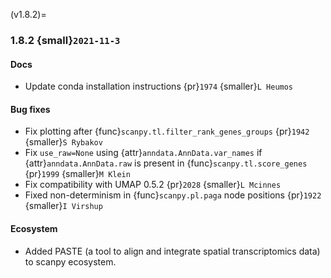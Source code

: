 (v1.8.2)=
### 1.8.2 {small}`2021-11-3`

#### Docs

- Update conda installation instructions {pr}`1974` {smaller}`L Heumos`

#### Bug fixes

- Fix plotting after {func}`scanpy.tl.filter_rank_genes_groups` {pr}`1942` {smaller}`S Rybakov`
- Fix `use_raw=None` using {attr}`anndata.AnnData.var_names` if {attr}`anndata.AnnData.raw`
  is present in {func}`scanpy.tl.score_genes` {pr}`1999` {smaller}`M Klein`
- Fix compatibility with UMAP 0.5.2 {pr}`2028` {smaller}`L Mcinnes`
- Fixed non-determinism in {func}`scanpy.pl.paga` node positions {pr}`1922` {smaller}`I Virshup`

#### Ecosystem

- Added PASTE (a tool to align and integrate spatial transcriptomics data) to scanpy ecosystem.
